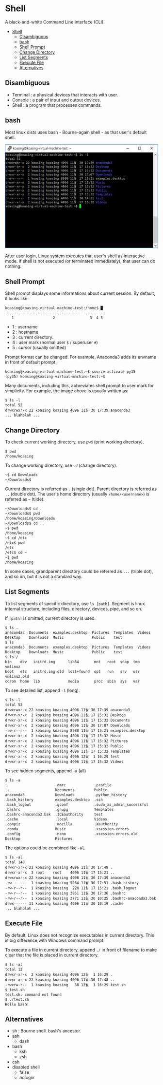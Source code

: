 Shell
=====

A black-and-white Command Line Interface (CLI).

- [Shell](#shell)
    - [Disambiguous](#disambiguous)
    - [bash](#bash)
    - [Shell Prompt](#shell-prompt)
    - [Change Directory](#change-directory)
    - [List Segments](#list-segments)
    - [Execute File](#execute-file)
    - [Alternatives](#alternatives)

Disambiguous
------------

- Terminal : a physical devices that interacts with user.
- Console : a pair of input and output devices.
- Shell : a program that processes commands.



bash
----
Most linux dists uses bash - Bourne-again shell - as that user's default shell.

![](01.png)

After user login, Linux system executes that user's shell as interactive mode.
If shell is not executed (or terminated immediately), that user can do nothing.



Shell Prompt
------------
Shell prompt displays some informations about current session. By default, it
looks like:

```
koasing@koasing-virtual-machine-test:/home$ █
------- ---------------------------- ------ -
   1                  2                3  4 5
```

- 1 : username
- 2 : hostname
- 3 : current directory.
- 4 : user mark (normal user `$` / superuser `#`)
- 5 : cursor (usually omitted)

Prompt format can be changed. For example, Anaconda3 adds its envname in front
of default prompt.

```console
koasing@koasing-virtual-machine-test:~$ source activate py35
(py35) koasing@koasing-virtual-machine-test:~$
```

Many documents, including this, abbreviates shell prompt to user mark for
simplicity. For example, the image above is usually written as:

```console
$ ls -l
total 52
drwxrwxr-x 22 koasing koasing 4096 11월 30 17:39 anaconda3
... blahblah ...
```



Change Directory
----------------

To check current working directory, use `pwd` (print working directory).

```console
$ pwd
/home/koasing
```

To change working directory, use `cd` (change directory).

```console
~$ cd Downloads
~/Downloads$ 
```

Current directory is referred as `.` (single dot).
Parent directory is referred as `..` (double dot).
The user's home directory (usually `/home/<username>`) is referred as `~`
(tilde). 

```console
~/Downloads$ cd .
~/Downloads$ pwd
/home/koasing/Downloads
~/Downloads$ cd ..
~$ pwd
/home/koasing
~$ cd /etc
/etc$ pwd
/etc
/etc$ cd ~
~$ pwd
/home/koasing
```

In some cases, grandparent directory could be referred as `...` (triple dot),
and so on, but it is not a standard way.



List Segments
-------------

To list segments of specific directory, use `ls [path]`. Segment is linux
internal structure, including files, directory, devices, pipe, and so on.

If `[path]` is omitted, current directory is used.

```console
$ ls .
anaconda3  Documents  examples.desktop  Pictures  Templates  Videos
Desktop    Downloads  Music             Public    test
$ ls
anaconda3  Documents  examples.desktop  Pictures  Templates  Videos
Desktop    Downloads  Music             Public    test
$ ls /
bin    dev   initrd.img      lib64       mnt   root  snap  tmp  vmlinuz
boot   etc   initrd.img.old  lost+found  opt   run   srv   usr  vmlinuz.old
cdrom  home  lib             media       proc  sbin  sys   var
```

To see detailed list, append `-l` (long).

```console
$ ls -l
total 52
drwxrwxr-x 22 koasing koasing 4096 11월 30 17:39 anaconda3
drwxr-xr-x  2 koasing koasing 4096 11월 17 15:32 Desktop
drwxr-xr-x  2 koasing koasing 4096 11월 17 15:32 Documents
drwxr-xr-x  2 koasing koasing 4096 11월 30 17:07 Downloads
-rw-r--r--  1 koasing koasing 8980 11월 17 15:21 examples.desktop
drwxr-xr-x  2 koasing koasing 4096 11월 17 15:32 Music
drwxr-xr-x  2 koasing koasing 4096 11월 17 15:32 Pictures
drwxr-xr-x  2 koasing koasing 4096 11월 17 15:32 Public
drwxr-xr-x  2 koasing koasing 4096 11월 17 15:32 Templates
drwxr-xr-x  2 koasing koasing 4096 12월  1 16:29 test
drwxr-xr-x  2 koasing koasing 4096 11월 17 15:32 Videos
```

To see hidden segments, append `-a` (all)

```console
$ ls -a
.                      .dmrc             .profile
..                     Documents         Public
anaconda3              Downloads         .python_history
.bash_history          examples.desktop  .ssh
.bash_logout           .gconf            .sudo_as_admin_successful
.bashrc                .gnupg            Templates
.bashrc-anaconda3.bak  .ICEauthority     test
.cache                 .local            Videos
.compiz                .mozilla          .Xauthority
.conda                 Music             .xsession-errors
.config                .nano             .xsession-errors.old
Desktop                Pictures
```

The options could be combined like `-al`.

```conosle
$ ls -al
total 148
drwxr-xr-x 22 koasing koasing 4096 11월 30 17:48 .
drwxr-xr-x  3 root    root    4096 11월 17 15:21 ..
drwxrwxr-x 22 koasing koasing 4096 11월 30 17:39 anaconda3
-rw-------  1 koasing koasing 5264 11월 30 17:51 .bash_history
-rw-r--r--  1 koasing koasing  220 11월 17 15:21 .bash_logout
-rw-r--r--  1 koasing koasing 3851 11월 30 17:36 .bashrc
-rw-r--r--  1 koasing koasing 3771 11월 30 10:25 .bashrc-anaconda3.bak
drwx------ 11 koasing koasing 4096 11월 30 10:19 .cache
... blahblah ...
```



Execute File
------------
By default, Linux does not recognize executables in current directory.
This is big difference with Windows command prompt.

To execute a file in current directory, append `./` in front of filename to
make clear that the file is placed in current directory.

```console
$ ls -al
total 12
drwxr-xr-x  2 koasing koasing 4096 12월  1 16:29 .
drwxr-xr-x 22 koasing koasing 4096 11월 30 17:48 ..
-rwxrw-r--  1 koasing koasing   38 12월  1 16:29 test.sh
$ test.sh
test.sh: command not found
$ ./test.sh
Hello bash!
```



Alternatives
------------
- sh : Bourne shell. bash's ancestor.
- ash
    - dash
- bash
    - ksh
    - zsh
- csh
- disabled shell
    - false
    - nologin